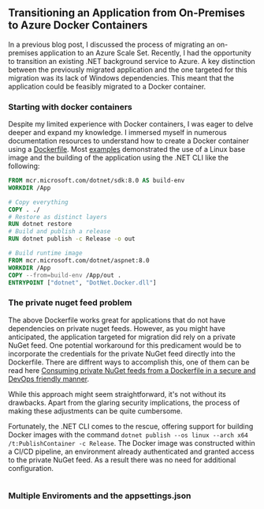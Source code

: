 ## Transitioning an Application from On-Premises to Azure Docker Containers

In a previous blog post, I discussed the process of migrating an on-premises application to an Azure Scale Set. Recently, I had the opportunity to transition an existing .NET background service to Azure. A key distinction between the previously migrated application and the one targeted for this migration was its lack of Windows dependencies. This meant that the application could be feasibly migrated to a Docker container.

### Starting with docker containers

Despite my limited experience with Docker containers, I was eager to delve deeper and expand my knowledge. I immersed myself in numerous documentation resources to understand how to create a Docker container using a [Dockerfile](https://docs.docker.com/engine/reference/builder/). Most [examples](https://learn.microsoft.com/en-us/dotnet/core/docker/build-container?tabs=linux&pivots=dotnet-8-0#create-the-dockerfile) demonstrated the use of a Linux base image and the building of the application using the .NET CLI like the following:

```dockerfile
FROM mcr.microsoft.com/dotnet/sdk:8.0 AS build-env
WORKDIR /App

# Copy everything
COPY . ./
# Restore as distinct layers
RUN dotnet restore
# Build and publish a release
RUN dotnet publish -c Release -o out

# Build runtime image
FROM mcr.microsoft.com/dotnet/aspnet:8.0
WORKDIR /App
COPY --from=build-env /App/out .
ENTRYPOINT ["dotnet", "DotNet.Docker.dll"]
```

### The private nuget feed problem

The above Dockerfile works great for applications that do not have dependencies on private nuget feeds. However, as you might have anticipated, the application targeted for migration did rely on a private NuGet feed. One potential workaround for this predicament would be to incorporate the credentials for the private NuGet feed directly into the Dockerfile. There are diffrent ways to accomplish this, one of them can be read here [Consuming private NuGet feeds from a Dockerfile in a secure and DevOps friendly manner](https://blog.devops.dev/consuming-private-nuget-feeds-from-a-dockerfile-in-a-secure-and-devops-friendly-manner-b5c90ea90bba).

While this approach might seem straightforward, it's not without its drawbacks. Apart from the glaring security implications, the process of making these adjustments can be quite cumbersome.

Fortunately, the .NET CLI comes to the rescue, offering support for building Docker images with the command `dotnet publish --os linux --arch x64 /t:PublishContainer -c Release`. The Docker image was constructed within a CI/CD pipeline, an environment already authenticated and granted access to the private NuGet feed. As a result there was no need for additional configuration.

```yml

```

### Multiple Enviroments and the appsettings.json


